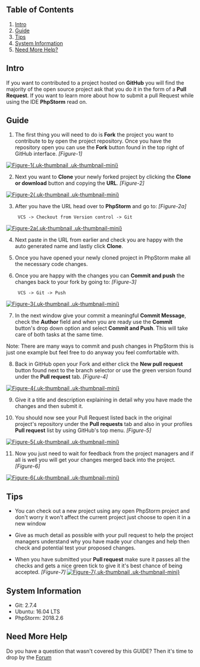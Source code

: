 ## Table of Contents
1.  [Intro](#intro)
2.  [Guide](#guide)
5.  [Tips](#tips)
6.  [System Information](#system-info)
7.  [Need More Help?](#more-help)

## <a name="intro"></a>Intro

If you want to contributed to a project hosted on **GitHub** you will find the majority of the open source project ask that you do it in the form of a **Pull Request**. If you want to learn more about how to submit a pull Request while using the IDE **PhpStorm** read on.

## <a name="guide"></a>Guide
1. The first thing you will need to do is **Fork** the project you want to contribute to by open the project repository. Once you have the repository open you can use the **Fork** button found in the top right of GitHub interface. *\[Figure-1\]*

<a data-lightbox="on" href="https://d1tgoab1lhw0tx.cloudfront.net/images/docs/git/pull-request/figure-1.png">![Figure-1](https://d1tgoab1lhw0tx.cloudfront.net/images/docs/git/pull-request/figure-1.png "Figure-1"){.uk-thumbnail .uk-thumbnail-mini}</a>

2. Next you want to **Clone** your newly forked project by clicking the **Clone or download** button and copying the **URL**. *\[Figure-2\]*
                                                                                       
<a data-lightbox="on" href="https://d1tgoab1lhw0tx.cloudfront.net/images/docs/git/pull-request/figure-2.png">![Figure-2](https://d1tgoab1lhw0tx.cloudfront.net/images/docs/git/pull-request/figure-2.png "Figure-2"){.uk-thumbnail .uk-thumbnail-mini}</a> 

3. After you have the URL head over to **PhpStorm** and go to: *\[Figure-2a\]*

        VCS -> Checkout from Version control -> Git 
        
<a data-lightbox="on" href="https://d1tgoab1lhw0tx.cloudfront.net/images/docs/git/pull-request/figure-2a.png">![Figure-2a](https://d1tgoab1lhw0tx.cloudfront.net/images/docs/git/pull-request/figure-2a.png "Figure-2a"){.uk-thumbnail .uk-thumbnail-mini}</a>
        
4. Next paste in the URL from earlier and check you are happy with the auto generated name and lastly click **Clone**.

5. Once you have opened your newly cloned project in PhpStorm make all the necessary code changes.

6. Once you are happy with the changes you can **Commit and push** the changes back to your fork by going to: *\[Figure-3\]*

        VCS -> Git -> Push
        
<a data-lightbox="on" href="https://d1tgoab1lhw0tx.cloudfront.net/images/docs/git/pull-request/figure-3.png">![Figure-3](https://d1tgoab1lhw0tx.cloudfront.net/images/docs/git/pull-request/figure-3.png "Figure-3"){.uk-thumbnail .uk-thumbnail-mini}</a>
     
7. In the next window give your commit a meaningful **Commit Message**, check the **Author** field and when you are ready use the **Commit** button's drop down option and select **Commit and Push**. This will take care of both tasks at the same time.
 
<div class="uk-alert">Note: There are many ways to commit and push changes in PhpStorm this is just one example but feel free to do anyway you feel comfortable with.</div>

8. Back in GitHub open your Fork and either click the **New pull request** button found next to the branch selector or use the green version found under the **Pull request** tab. *\[Figure-4\]*

<a data-lightbox="on" href="https://d1tgoab1lhw0tx.cloudfront.net/images/docs/git/pull-request/figure-4.png">![Figure-4](https://d1tgoab1lhw0tx.cloudfront.net/images/docs/git/pull-request/figure-4.png "Figure-4"){.uk-thumbnail .uk-thumbnail-mini}</a>

9. Give it a title and description explaining in detail why you have made the changes and then submit it.

10. You should now see your Pull Request listed back in the original project's repository under the **Pull requests** tab and also in your profiles **Pull request** list by using GitHub's top menu. *\[Figure-5\]*

<a data-lightbox="on" href="https://d1tgoab1lhw0tx.cloudfront.net/images/docs/git/pull-request/figure-5.png">![Figure-5](https://d1tgoab1lhw0tx.cloudfront.net/images/docs/git/pull-request/figure-5.png "Figure-5"){.uk-thumbnail .uk-thumbnail-mini}</a> 

11. Now you just need to wait for feedback from the project managers and if all is well you will get your changes merged back into the project. *\[Figure-6\]*

<a data-lightbox="on" href="https://d1tgoab1lhw0tx.cloudfront.net/images/docs/git/pull-request/figure-6.png">![Figure-6](https://d1tgoab1lhw0tx.cloudfront.net/images/docs/git/pull-request/figure-6.png "Figure-6"){.uk-thumbnail .uk-thumbnail-mini}</a> 

## <a name="tips"></a>Tips

 - You can check out a new project using any open PhpStorm project and don't worry it won't affect the current project just choose to open it in a new window

 - Give as much detail as possible with your pull request to help the project managers understand why you have made your changes and help then check and potential test your proposed changes.
 
 - When you have submitted your **Pull request** make sure it passes all the checks and gets a nice green tick to give it it's best chance of being accepted. *\[Figure-7\]*
                                                                                   <a data-lightbox="on" href="https://d1tgoab1lhw0tx.cloudfront.net/images/docs/git/pull-request/figure-7.png">![Figure-7](https://d1tgoab1lhw0tx.cloudfront.net/images/docs/git/pull-request/figure-7.png "Figure-7"){.uk-thumbnail .uk-thumbnail-mini}</a> 

## <a name="system-info"></a>System Information

-   Git: 2.7.4
-   Ubuntu: 16.04 LTS
-   PhpStorm: 2018.2.6

## <a name="more-help"></a>Need More Help

<div class="uk-alert">Do you have a question that wasn't covered by this GUIDE? Then it's time to drop by the <a href="https://coalaweb.com/forum/index" target="_self">Forum</a></div>